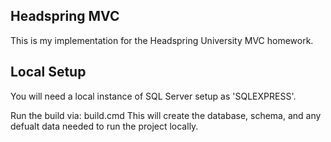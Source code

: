 ## Headspring MVC ##

This is my implementation for the Headspring University MVC homework.

## Local Setup ##

You will need a local instance of SQL Server setup as 'SQLEXPRESS'.

Run the build via: build.cmd This will create the database, schema, and any defualt data needed to run the project locally.